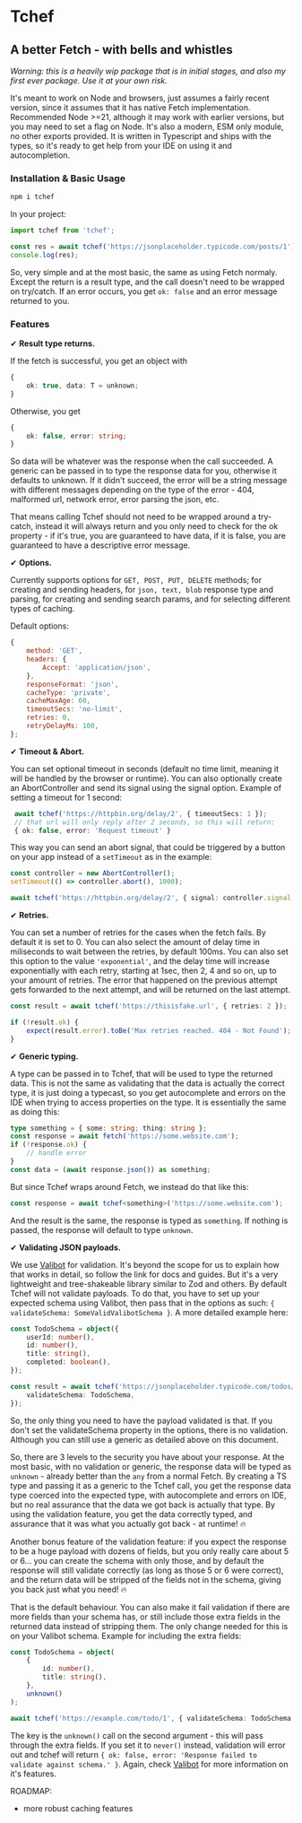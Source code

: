# Tchef

## A better Fetch - with bells and whistles

_Warning: this is a heavily wip package that is in initial stages, and also my
first ever package. Use it at your own risk._

It's meant to work on Node and browsers, just assumes a fairly recent version,
since it assumes that it has native Fetch implementation. Recommended Node >=21,
although it may work with earlier versions, but you may need to set a flag on
Node. It's also a modern, ESM only module, no other exports provided. It is
written in Typescript and ships with the types, so it's ready to get help from
your IDE on using it and autocompletion.

### Installation & Basic Usage

```sh
npm i tchef
```

In your project:

```ts
import tchef from 'tchef';

const res = await tchef('https://jsonplaceholder.typicode.com/posts/1');
console.log(res);
```

So, very simple and at the most basic, the same as using Fetch normaly. Except
the return is a result type, and the call doesn't need to be wrapped on
try/catch. If an error occurs, you get `ok: false` and an error message returned
to you.

### Features

✔︎ **Result type returns.**

If the fetch is successful, you get an object with

```ts
{
    ok: true, data: T = unknown;
}
```

Otherwise, you get

```ts
{
    ok: false, error: string;
}
```

So data will be whatever was the response when the call succeeded. A generic can
be passed in to type the response data for you, otherwise it defaults to
unknown. If it didn't succeed, the error will be a string message with different
messages depending on the type of the error - 404, malformed url, network error,
error parsing the json, etc.

That means calling Tchef should not need to be wrapped around a try-catch,
instead it will always return and you only need to check for the ok property -
if it's true, you are guaranteed to have data, if it is false, you are
guaranteed to have a descriptive error message.

✔︎ **Options.**

Currently supports options for `GET, POST, PUT, DELETE` methods; for creating
and sending headers, for `json, text, blob` response type and parsing, for
creating and sending search params, and for selecting different types of
caching.

Default options:

```js
{
    method: 'GET',
    headers: {
        Accept: 'application/json',
    },
    responseFormat: 'json',
    cacheType: 'private',
    cacheMaxAge: 60,
    timeoutSecs: 'no-limit',
    retries: 0,
    retryDelayMs: 100,
};
```

✔︎ **Timeout & Abort.**

You can set optional timeout in seconds (default no time limit, meaning it will
be handled by the browser or runtime). You can also optionally create an
AbortController and send its signal using the signal option. Example of setting
a timeout for 1 second:

```ts
 await tchef('https://httpbin.org/delay/2', { timeoutSecs: 1 });
 // that url will only reply after 2 seconds, so this will return:
 { ok: false, error: 'Request timeout' }
```

This way you can send an abort signal, that could be triggered by a button on
your app instead of a `setTimeout` as in the example:

```ts
const controller = new AbortController();
setTimeout(() => controller.abort(), 1000);

await tchef('https://httpbin.org/delay/2', { signal: controller.signal });
```

✔︎ **Retries.**

You can set a number of retries for the cases when the fetch fails. By default
it is set to 0. You can also select the amount of delay time in miliseconds to
wait between the retries, by default 100ms. You can also set this option to the
value `'exponential'`, and the delay time will increase exponentially with each
retry, starting at 1sec, then 2, 4 and so on, up to your amount of retries. The
error that happened on the previous attempt gets forwarded to the next attempt,
and will be returned on the last attempt.

```ts
const result = await tchef('https://thisisfake.url', { retries: 2 });

if (!result.ok) {
    expect(result.error).toBe('Max retries reached. 404 - Not Found');
}
```

✔︎ **Generic typing.**

A type can be passed in to Tchef, that will be used to type the returned data.
This is not the same as validating that the data is actually the correct type,
it is just doing a typecast, so you get autocomplete and errors on the IDE when
trying to access properties on the type. It is essentially the same as doing
this:

```ts
type something = { some: string; thing: string };
const response = await fetch('https://some.website.com');
if (!response.ok) {
    // handle error
}
const data = (await response.json()) as something;
```

But since Tchef wraps around Fetch, we instead do that like this:

```ts
const response = await tchef<something>('https://some.website.com');
```

And the result is the same, the response is typed as `something`. If nothing is
passed, the response will default to type `unknown`.

✔︎ **Validating JSON payloads.**

We use [Valibot](https://valibot.dev/) for validation. It's beyond the scope for
us to explain how that works in detail, so follow the link for docs and guides.
But it's a very lightweight and tree-shakeable library similar to Zod and
others. By default Tchef will not validate payloads. To do that, you have to set
up your expected schema using Valibot, then pass that in the options as such:
`{ validateSchema: SomeValidValibotSchema }`. A more detailed example here:

```ts
const TodoSchema = object({
    userId: number(),
    id: number(),
    title: string(),
    completed: boolean(),
});

const result = await tchef('https://jsonplaceholder.typicode.com/todos/1', {
    validateSchema: TodoSchema,
});
```

So, the only thing you need to have the payload validated is that. If you don't
set the validateSchema property in the options, there is no validation. Although
you can still use a generic as detailed above on this document.

So, there are 3 levels to the security you have about your response. At the most
basic, with no validation or generic, the response data will be typed as
`unknown` - already better than the `any` from a normal Fetch. By creating a TS
type and passing it as a generic to the Tchef call, you get the response data
type coerced into the expected type, with autocomplete and errors on IDE, but no
real assurance that the data we got back is actually that type. By using the
validation feature, you get the data correctly typed, and assurance that it was
what you actually got back - at runtime! 🔥

Another bonus feature of the validation feature: if you expect the response to
be a huge payload with dozens of fields, but you only really care about 5 or
6... you can create the schema with only those, and by default the response will
still validate correctly (as long as those 5 or 6 were correct), and the return
data will be stripped of the fields not in the schema, giving you back just what
you need! 🔥

That is the default behaviour. You can also make it fail validation if there are
more fields than your schema has, or still include those extra fields in the
returned data instead of stripping them. The only change needed for this is on
your Valibot schema. Example for including the extra fields:

```ts
const TodoSchema = object(
    {
        id: number(),
        title: string(),
    },
    unknown()
);

await tchef('https://example.com/todo/1', { validateSchema: TodoSchema });
```

The key is the `unknown()` call on the second argument - this will pass through
the extra fields. If you set it to `never()` instead, validation will error out
and tchef will return
`{ ok: false, error: 'Response failed to validate against schema.' }`. Again,
check [Valibot](https://valibot.dev/) for more information on it's features.

ROADMAP:

-   more robust caching features
